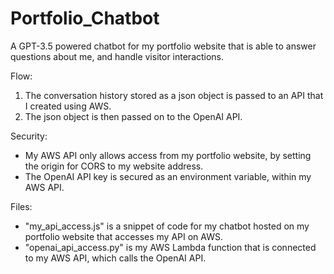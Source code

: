 # Portfolio_Chatbot
A GPT-3.5 powered chatbot for my portfolio website that is able to answer questions about me, and handle visitor interactions.

Flow:
1. The conversation history stored as a json object is passed to an API that I created using AWS.
2. The json object is then passed on to the OpenAI API.

Security:
- My AWS API only allows access from my portfolio website, by setting the origin for CORS to my website address.
- The OpenAI API key is secured as an environment variable, within my AWS API.

Files:
- "my_api_access.js" is a snippet of code for my chatbot hosted on my portfolio website that accesses my API on AWS.
- "openai_api_access.py" is my AWS Lambda function that is connected to my AWS API, which calls the OpenAI API.
